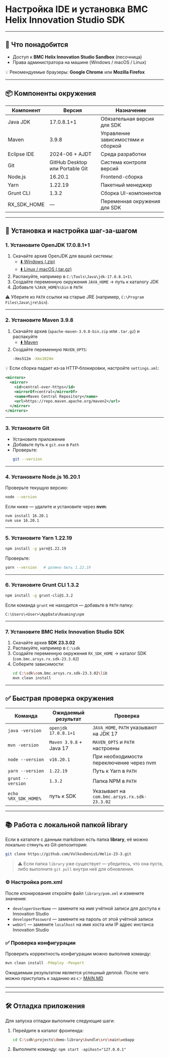 # Настройка IDE и установка BMC Helix Innovation Studio SDK
---

## 🔧 Что понадобится

- Доступ к **BMC Helix Innovation Studio Sandbox** (песочница)
- Права администратора на машине (Windows / macOS / Linux)

💡 Рекомендуемые браузеры: **Google Chrome** или **Mozilla Firefox**

---

## 📦 Компоненты окружения

| Компонент | Версия | Назначение |
|-----------|---------|------------|
| Java JDK  | 17.0.8.1+1 | Обязательная версия для SDK |
| Maven     | 3.9.8 | Управление зависимостями и сборкой |
| Eclipse IDE | 2024-06 + AJDT | Среда разработки |
| Git       | GitHub Desktop или Portable Git | Система контроля версий |
| Node.js   | 16.20.1 | Frontend-сборка |
| Yarn      | 1.22.19 | Пакетный менеджер |
| Grunt CLI | 1.3.2 | Сборка UI-компонентов |
| RX_SDK_HOME | — | Переменная окружения для SDK |

---

## 🚀 Установка и настройка шаг‑за‑шагом

### 1. Установите OpenJDK 17.0.8.1+1

1. Скачайте архив OpenJDK для вашей системы:
   - [⬇️ Windows (.zip)](https://github.com/adoptium/temurin17-binaries/releases/download/jdk-17.0.8.1%2B1/OpenJDK17U-jdk_x64_windows_hotspot_17.0.8.1_1.zip)
   - [⬇️ Linux / macOS (.tar.gz)](https://github.com/adoptium/temurin17-binaries/releases/download/jdk-17.0.8.1%2B1/OpenJDK17U-jdk_x64_mac_hotspot_17.0.8.1_1.tar.gz)
2. Распакуйте, например в `C:\Tools\Java\jdk-17.0.8.1+1\`
3. Создайте переменную окружения `JAVA_HOME` → путь к каталогу JDK
4. Добавьте `%JAVA_HOME%\bin` в `PATH`

⚠️ Уберите из `PATH` ссылки на старые JRE (например, `C:\Program Files\Java\jre\bin`).

---

### 2. Установите Maven 3.9.8

1. Скачайте архив (`apache-maven-3.9.8-bin.zip` или `.tar.gz`) и распакуйте
   - [⬇️ Maven](https://archive.apache.org/dist/maven/maven-3/3.9.8/binaries/)
2. Создайте переменную `MAVEN_OPTS`:
   ```bash
   -Xms512m -Xmx1024m
   ```

💡 Если сборка падает из‑за HTTP‑блокировки, настройте `settings.xml`:
```xml
<mirrors>
  <mirror>
    <id>central-over-https</id>
    <mirrorOf>central</mirrorOf>
    <name>Maven Central Repository</name>
    <url>https://repo.maven.apache.org/maven2</url>
  </mirror>
</mirrors>
```

---

### 3. Установите Git

- Установите приложение
- Добавьте путь к `git.exe` в `Path`
- Проверьте:
  ```bash
  git --version
  ```
---

### 4. Установите Node.js 16.20.1

Проверьте текущую версию:
```bash
node --version
```

Если ниже — удалите и установите через **nvm**:
```bash
nvm install 16.20.1
nvm use 16.20.1
```

---

### 5. Установите Yarn 1.22.19

```bash
npm install -g yarn@1.22.19
```

Проверьте:
```bash
yarn --version   # должно быть 1.22.19
```

---

### 6. Установите Grunt CLI 1.3.2

```bash
npm install -g grunt-cli@1.3.2
```

Если команда `grunt` не находится — добавьте в `PATH` папку:
```
C:\Users\<User>\AppData\Roaming\npm
```

---

### 7. Установите BMC Helix Innovation Studio SDK

1. Скачайте архив **SDK 23.3.02**
2. Распакуйте, например в `C:\sdk`
3. Создайте переменную окружения `RX_SDK_HOME` → каталог SDK (`com.bmc.arsys.rx.sdk-23.3.02`)
4. Соберите зависимости:
   ```bash
   cd C:\sdk\com.bmc.arsys.rx.sdk-23.3.02\lib
   mvn clean install
   ```


---

## ✅ Быстрая проверка окружения

| Команда | Ожидаемый результат | Проверка |
|---------|----------------------|----------|
| `java -version` | `openjdk 17.0.8.1+1` | `JAVA_HOME`, `PATH` указывают на JDK 17 |
| `mvn -version`  | `Maven 3.9.8` + Java 17 | `MAVEN_OPTS` и `PATH` настроены |
| `node --version` | `v16.20.1` | При необходимости переключение через nvm |
| `yarn --version` | `1.22.19` | Путь к Yarn в `PATH` |
| `grunt --version` | `1.3.2` | Папка NPM в `PATH` |
| `echo %RX_SDK_HOME%` | путь к SDK | Указывает на `com.bmc.arsys.rx.sdk-23.3.02` |

---

## 📚 Работа с локальной папкой library

Если в каталоге с данным markdown есть папка **library**, её можно локально стянуть из Git-репозитория:

```bash
git clone https://github.com/VolkovDenisS/Helix-23-3.git
```

> ⚠️ Если папка `library` уже существует — убедитесь, что она пуста, либо выполните `git pull` внутри неё для обновления.

### ⚙️ Настройка pom.xml

После клонирования откройте файл `library/pom.xml` и измените значения:

- `developerUserName` — замените на имя учётной записи для доступа к Innovation Studio
- `developerPassword` — замените на пароль от этой учётной записи
- `webUrl` — замените `localhost` на имя хоста или IP адрес инстанса Innovation Studio

### ✅ Проверка конфигурации

Проверить корректность конфигурации можно выполнив команду:

```bash
mvn clean install -Pdeploy -Pexport
```

Ожидаемым результатом является успешный деплой.
После чего можно приступать к заданию из 👉 [MAIN.MD](./MAIN.MD)

---

---

## 🛠️ Отладка приложения

Для запуска отладки выполните следующие шаги:

1. Перейдите в каталог фронтенда:
   ```bash
   cd C:\sdk\projects\demo-library\bundle\src\main\webapp
2. Выполните команду:
   ```npm start -apihost="127.0.0.1"```


